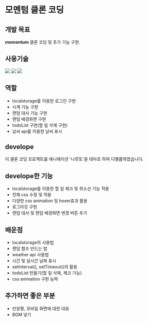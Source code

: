 # 모멘텀 클론 코딩

## 개발 목표
<strong>momentum</strong> 클론 코딩 및 추가 기능 구현.

## 사용기술
<div>
<img src="https://img.shields.io/badge/html5-E34F26?style=for-the-badge&logo=html5&logoColor=white"> 
  <img src="https://img.shields.io/badge/css-1572B6?style=for-the-badge&logo=css3&logoColor=white"> 
  <img src="https://img.shields.io/badge/javascript-F7DF1E?style=for-the-badge&logo=javascript&logoColor=black"> 
</div>

## 역할
- localstorage를 이용한 로그인 구현
- 시계 기능 구현
- 랜덤 대사 기능 구현
- 랜덤 배경화면 구현
- todoList 구현(할 일 삭제 구현)
- 날씨 api를 이용한 날씨 표시

## develope
이 클론 코딩 프로젝트를 애니메이션 '나루토'을 테마로 하여 디벨롭하였습니다.

## develope한 기능
- localstorage를 이용한 할 일 체크 및 취소선 기능 적용
- 전체 css 수정 및 적용
- 다양한 css animation 및 hover효과 활용
- 로그아웃 구현
- 랜덤 대사 및 랜덤 배경화면 변경 버튼 추가

## 배운점
- localstorage의 사용법
- 랜덤 함수 만드는 법
- weather api 사용법
- 시간 및 실시간 날짜 표시
- setInterval(), setTimeout()의 활용
- todoList 만들기(할 일 삭제, 체크 기능)
- css animation 구현 능력

## 추가하면 좋은 부분
- 반응형, 모바일 화면에 대한 대응
- BGM 넣기


